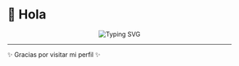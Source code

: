 # 👋 Hola

<p align="center">
  <img src="https://readme-typing-svg.demolab.com?font=Fira+Code&size=28&pause=900&color=F75C7E&center=true&vCenter=true&width=600&lines=Hola;Soy;Desarrollador+Web+y+Móvil;Bienvenido+a+mi+perfil" alt="Typing SVG" />
</p>

---

✨ Gracias por visitar mi perfil ✨
